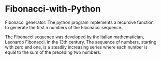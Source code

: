 # Fibonacci-with-Python
Fibonacci generator:
The python program implements a recursive function to generate the first n numbers of the Fibonacci sequence.

The Fibonacci sequence was developed by the Italian mathematician, Leonardo Fibonacci, in the 13th century. The sequence of numbers, starting with zero and one, is a steadily increasing series where each number is equal to the sum of the preceding two numbers.
